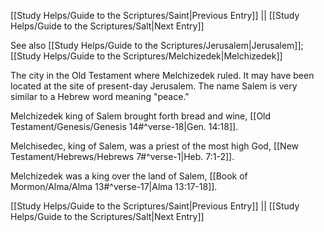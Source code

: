 [[Study Helps/Guide to the Scriptures/Saint|Previous Entry]]  ||  [[Study Helps/Guide to the Scriptures/Salt|Next Entry]]

 See also [[Study Helps/Guide to the Scriptures/Jerusalem|Jerusalem]]; [[Study Helps/Guide to the Scriptures/Melchizedek|Melchizedek]]

 The city in the Old Testament where Melchizedek ruled. It may have been located at the site of present-day Jerusalem. The name Salem is very similar to a Hebrew word meaning "peace."

 Melchizedek king of Salem brought forth bread and wine, [[Old Testament/Genesis/Genesis 14#^verse-18|Gen. 14:18]].

 Melchisedec, king of Salem, was a priest of the most high God, [[New Testament/Hebrews/Hebrews 7#^verse-1|Heb. 7:1-2]].

 Melchizedek was a king over the land of Salem, [[Book of Mormon/Alma/Alma 13#^verse-17|Alma 13:17-18]].

[[Study Helps/Guide to the Scriptures/Saint|Previous Entry]]  ||  [[Study Helps/Guide to the Scriptures/Salt|Next Entry]]